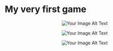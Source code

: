 # My very first game

<p align="center">
  <img src="https://github.com/ShopnilIsCoding/Unity-Games-CSharp/assets/122216988/6fb9edce-2fe3-472e-9729-7b67b477597e" alt="Your Image Alt Text">
</p>


<p align="center">
  <img src="https://github.com/ShopnilIsCoding/Unity-Games-CSharp/assets/122216988/fdd3eb55-2dd8-4ee6-a3ed-a199bd25b0e9" alt="Your Image Alt Text">
</p>

<p align="center">
  <img src="https://github.com/ShopnilIsCoding/Unity-Games-CSharp/assets/122216988/3370772e-5cef-4c28-ab38-97ad1f2a722a" alt="Your Image Alt Text">
</p>

